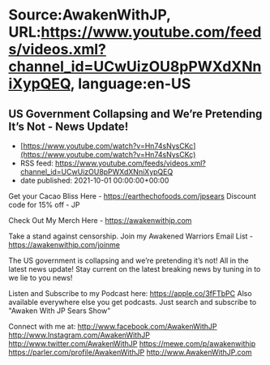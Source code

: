 # Source:AwakenWithJP, URL:https://www.youtube.com/feeds/videos.xml?channel_id=UCwUizOU8pPWXdXNniXypQEQ, language:en-US

## US Government Collapsing and We’re Pretending It’s Not - News Update!
 - [https://www.youtube.com/watch?v=Hn74sNysCKc](https://www.youtube.com/watch?v=Hn74sNysCKc)
 - RSS feed: https://www.youtube.com/feeds/videos.xml?channel_id=UCwUizOU8pPWXdXNniXypQEQ
 - date published: 2021-10-01 00:00:00+00:00

Get your Cacao Bliss Here - https://earthechofoods.com/jpsears
Discount code for 15% off  - JP 

Check Out My Merch Here - https://awakenwithjp.com

Take a stand against censorship. Join my Awakened Warriors Email List - https://awakenwithjp.com/joinme

The US government is collapsing and we’re pretending it’s not! All in the latest news update! Stay current on the latest breaking news by tuning in to we lie to you news!

Listen and Subscribe to my Podcast here: 
https://apple.co/3fFTbPC
Also available everywhere else you get podcasts. Just search and subscribe to "Awaken With JP Sears Show"

Connect with me at: 
http://www.facebook.com/AwakenWithJP
http://www.Instagram.com/AwakenWithJP
http://www.twitter.com/AwakenWithJP
https://mewe.com/p/awakenwithjp
https://parler.com/profile/AwakenWithJP
http://www.AwakenWithJP.com


